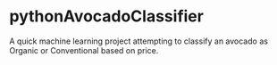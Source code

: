 # pythonAvocadoClassifier
A quick machine learning project attempting to classify an avocado as Organic or Conventional based on price.
